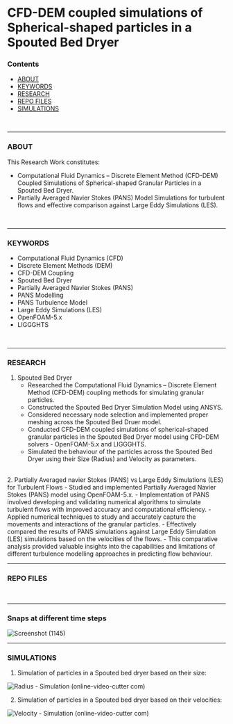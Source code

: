 # CFD-DEM coupled simulations of Spherical-shaped particles in a Spouted Bed Dryer

### Contents
- [ABOUT](#about)
- [KEYWORDS](#keywords)
- [RESEARCH](#research)
- [REPO FILES](#repo-files)
- [SIMULATIONS](#simulations)

<br>
<hr>

### ABOUT
This Research Work constitutes:
- Computational Fluid Dynamics – Discrete Element Method (CFD-DEM) Coupled Simulations of Spherical-shaped Granular Particles in a Spouted Bed Dryer.
- Partially Averaged Navier Stokes (PANS) Model Simulations for turbulent flows and effective comparison against Large Eddy Simulations (LES).

<br>
<hr>

### KEYWORDS
- Computational Fluid Dynamics (CFD)
- Discrete Element Methods (DEM)
- CFD-DEM Coupling
- Spouted Bed Dryer
- Partially Averaged Navier Stokes (PANS)
- PANS Modelling
- PANS Turbulence Model
- Large Eddy Simulations (LES)
- OpenFOAM-5.x
- LIGGGHTS

<br>
<hr>

### RESEARCH
1. Spouted Bed Dryer
   - Researched the Computational Fluid Dynamics – Discrete Element Method (CFD-DEM) coupling methods for simulating granular particles.
   - Constructed the Spouted Bed Dryer Simulation Model using ANSYS.
   - Considered necessary node selection and implemented proper meshing across the Spouted Bed Druer model.
   - Conducted CFD-DEM coupled simulations of spherical-shaped granular particles in the Spouted Bed Dryer model using CFD-DEM solvers - OpenFOAM-5.x and LIGGGHTS.
   - Simulated the behaviour of the particles across the Spouted Bed Dryer using their Size (Radius) and Velocity as parameters.
<br>
2. Partially Averaged navier Stokes (PANS) vs Large Eddy Simulations (LES) for Turbulent Flows
   - Studied and implemented Partially Averaged Navier Stokes (PANS) model using OpenFOAM-5.x.
   - Implementation of PANS involved developing and validating numerical algorithms to simulate turbulent flows with improved accuracy and computational efficiency.
   - Applied numerical techniques to study and accurately capture the movements and interactions of the granular particles.
   - Effectively compared the results of PANS simulations against Large Eddy Simulation (LES) simulations based on the velocities of the flows.
   - This comparative analysis provided valuable insights into the capabilities and limitations of different turbulence modelling approaches in predicting flow behaviour.

<br>
<hr>

### REPO FILES


<br>
<hr>

### Snaps at different time steps

![Screenshot (1145)](https://user-images.githubusercontent.com/68963724/119816714-a8f2e180-bf0a-11eb-907a-a75634791b21.png)

<hr>

### SIMULATIONS

1. Simulation of particles in a Spouted bed dryer based on their size:

![Radius - Simulation (online-video-cutter com)](https://user-images.githubusercontent.com/68963724/119815917-b5c30580-bf09-11eb-8212-fa6155eb0b21.gif)


2. Simulation of particles in a Spouted bed dryer based on their velocities:

![Velocity - Simulation (online-video-cutter com)](https://user-images.githubusercontent.com/68963724/119816001-cf644d00-bf09-11eb-93df-448774994911.gif)
